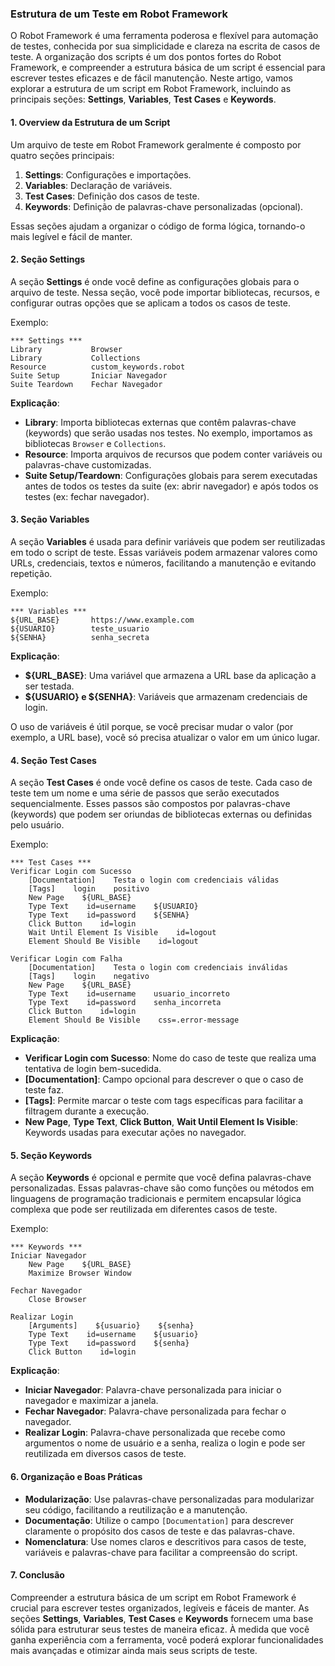 ### Estrutura de um Teste em Robot Framework

O Robot Framework é uma ferramenta poderosa e flexível para automação de testes, conhecida por sua simplicidade e clareza na escrita de casos de teste. A organização dos scripts é um dos pontos fortes do Robot Framework, e compreender a estrutura básica de um script é essencial para escrever testes eficazes e de fácil manutenção. Neste artigo, vamos explorar a estrutura de um script em Robot Framework, incluindo as principais seções: **Settings**, **Variables**, **Test Cases** e **Keywords**.

#### 1. Overview da Estrutura de um Script

Um arquivo de teste em Robot Framework geralmente é composto por quatro seções principais:

1. **Settings**: Configurações e importações.
2. **Variables**: Declaração de variáveis.
3. **Test Cases**: Definição dos casos de teste.
4. **Keywords**: Definição de palavras-chave personalizadas (opcional).

Essas seções ajudam a organizar o código de forma lógica, tornando-o mais legível e fácil de manter.

#### 2. Seção **Settings**

A seção **Settings** é onde você define as configurações globais para o arquivo de teste. Nessa seção, você pode importar bibliotecas, recursos, e configurar outras opções que se aplicam a todos os casos de teste.

Exemplo:
```robot
*** Settings ***
Library           Browser
Library           Collections
Resource          custom_keywords.robot
Suite Setup       Iniciar Navegador
Suite Teardown    Fechar Navegador
```

**Explicação**:
- **Library**: Importa bibliotecas externas que contêm palavras-chave (keywords) que serão usadas nos testes. No exemplo, importamos as bibliotecas `Browser` e `Collections`.
- **Resource**: Importa arquivos de recursos que podem conter variáveis ou palavras-chave customizadas.
- **Suite Setup/Teardown**: Configurações globais para serem executadas antes de todos os testes da suite (ex: abrir navegador) e após todos os testes (ex: fechar navegador).

#### 3. Seção **Variables**

A seção **Variables** é usada para definir variáveis que podem ser reutilizadas em todo o script de teste. Essas variáveis podem armazenar valores como URLs, credenciais, textos e números, facilitando a manutenção e evitando repetição.

Exemplo:
```robot
*** Variables ***
${URL_BASE}       https://www.example.com
${USUARIO}        teste_usuario
${SENHA}          senha_secreta
```

**Explicação**:
- **${URL_BASE}**: Uma variável que armazena a URL base da aplicação a ser testada.
- **${USUARIO} e ${SENHA}**: Variáveis que armazenam credenciais de login.

O uso de variáveis é útil porque, se você precisar mudar o valor (por exemplo, a URL base), você só precisa atualizar o valor em um único lugar.

#### 4. Seção **Test Cases**

A seção **Test Cases** é onde você define os casos de teste. Cada caso de teste tem um nome e uma série de passos que serão executados sequencialmente. Esses passos são compostos por palavras-chave (keywords) que podem ser oriundas de bibliotecas externas ou definidas pelo usuário.

Exemplo:
```robot
*** Test Cases ***
Verificar Login com Sucesso
    [Documentation]    Testa o login com credenciais válidas
    [Tags]    login    positivo
    New Page    ${URL_BASE}
    Type Text    id=username    ${USUARIO}
    Type Text    id=password    ${SENHA}
    Click Button    id=login
    Wait Until Element Is Visible    id=logout
    Element Should Be Visible    id=logout

Verificar Login com Falha
    [Documentation]    Testa o login com credenciais inválidas
    [Tags]    login    negativo
    New Page    ${URL_BASE}
    Type Text    id=username    usuario_incorreto
    Type Text    id=password    senha_incorreta
    Click Button    id=login
    Element Should Be Visible    css=.error-message
```

**Explicação**:
- **Verificar Login com Sucesso**: Nome do caso de teste que realiza uma tentativa de login bem-sucedida.
- **[Documentation]**: Campo opcional para descrever o que o caso de teste faz.
- **[Tags]**: Permite marcar o teste com tags específicas para facilitar a filtragem durante a execução.
- **New Page**, **Type Text**, **Click Button**, **Wait Until Element Is Visible**: Keywords usadas para executar ações no navegador.

#### 5. Seção **Keywords**

A seção **Keywords** é opcional e permite que você defina palavras-chave personalizadas. Essas palavras-chave são como funções ou métodos em linguagens de programação tradicionais e permitem encapsular lógica complexa que pode ser reutilizada em diferentes casos de teste.

Exemplo:
```robot
*** Keywords ***
Iniciar Navegador
    New Page    ${URL_BASE}
    Maximize Browser Window

Fechar Navegador
    Close Browser

Realizar Login
    [Arguments]    ${usuario}    ${senha}
    Type Text    id=username    ${usuario}
    Type Text    id=password    ${senha}
    Click Button    id=login
```

**Explicação**:
- **Iniciar Navegador**: Palavra-chave personalizada para iniciar o navegador e maximizar a janela.
- **Fechar Navegador**: Palavra-chave personalizada para fechar o navegador.
- **Realizar Login**: Palavra-chave personalizada que recebe como argumentos o nome de usuário e a senha, realiza o login e pode ser reutilizada em diversos casos de teste.

#### 6. Organização e Boas Práticas

- **Modularização**: Use palavras-chave personalizadas para modularizar seu código, facilitando a reutilização e a manutenção.
- **Documentação**: Utilize o campo `[Documentation]` para descrever claramente o propósito dos casos de teste e das palavras-chave.
- **Nomenclatura**: Use nomes claros e descritivos para casos de teste, variáveis e palavras-chave para facilitar a compreensão do script.

#### 7. Conclusão

Compreender a estrutura básica de um script em Robot Framework é crucial para escrever testes organizados, legíveis e fáceis de manter. As seções **Settings**, **Variables**, **Test Cases** e **Keywords** fornecem uma base sólida para estruturar seus testes de maneira eficaz. À medida que você ganha experiência com a ferramenta, você poderá explorar funcionalidades mais avançadas e otimizar ainda mais seus scripts de teste.
